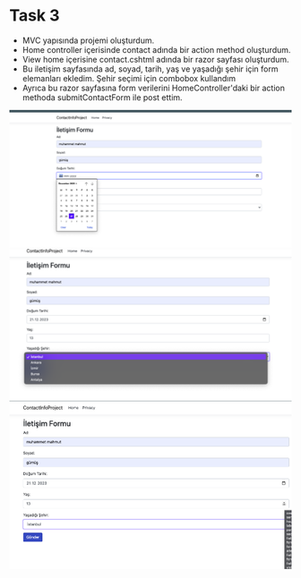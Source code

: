 # Task 3 
- MVC yapısında projemi oluşturdum. 
- Home controller içerisinde contact adında bir action method oluşturdum. 
- View home içerisine contact.cshtml adında bir razor sayfası oluşturdum. 
- Bu iletişim sayfasında ad, soyad, tarih, yaş ve yaşadığı şehir için form elemanları ekledim. Şehir seçimi için combobox kullandım
- Ayrıca bu razor sayfasına form verilerini HomeController'daki bir action methoda submitContactForm ile post ettim.

![image1](CleanShot1.png)
![image2](CleanShot2.png)
![image2](CleanShot3.png)
